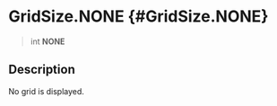 GridSize.NONE {#GridSize.NONE}
=============

> int **NONE**

Description
-----------

No grid is displayed.
